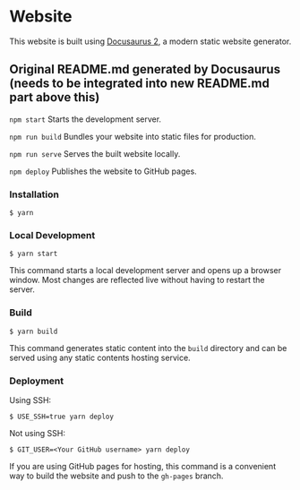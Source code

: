 # Website

This website is built using [Docusaurus 2](https://docusaurus.io/), a modern static website generator.







## Original README.md generated by Docusaurus (needs to be integrated into new README.md part above this)
`npm start`
Starts the development server.

`npm run build`
Bundles your website into static files for production.

`npm run serve`
Serves the built website locally.

`npm deploy`
Publishes the website to GitHub pages.



### Installation

```
$ yarn
```

### Local Development

```
$ yarn start
```

This command starts a local development server and opens up a browser window. Most changes are reflected live without having to restart the server.

### Build

```
$ yarn build
```

This command generates static content into the `build` directory and can be served using any static contents hosting service.

### Deployment

Using SSH:

```
$ USE_SSH=true yarn deploy
```

Not using SSH:

```
$ GIT_USER=<Your GitHub username> yarn deploy
```

If you are using GitHub pages for hosting, this command is a convenient way to build the website and push to the `gh-pages` branch.
